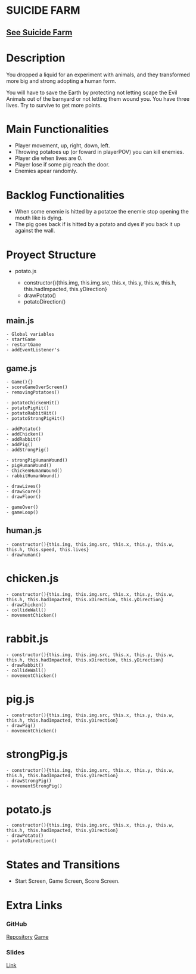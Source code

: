 # SUICIDE FARM


## [See Suicide Farm](https://ssioux.github.io/Suicide-Farm/)


# Description

You dropped a liquid for an experiment with animals, and they transformed more big and strong adopting a human form.

You will have to save the Earth by protecting not letting scape the Evil Animals out of the barnyard or not letting them wound you. You have three lives. Try to survive to get more points.

# Main Functionalities

- Player movement, up, right, down, left.
- Throwing potatoes up (or foward in playerPOV) you can kill enemies.
- Player die when lives are 0.
- Player lose if some pig reach the door.
- Enemies apear randomly.

# Backlog Functionalities

- When some enemie is hitted by a potatoe the enemie stop opening the mouth like is dying.
- The pig goes back if is hitted by a potato and dyes if you back it up against the wall.

# Proyect Structure


    



* potato.js

    - constructor(){this.img, this.img.src, this.x, this.y, this.w, this.h, this.hadImpacted, this.yDirection}
    - drawPotato()
    - potatoDirection()




## main.js

    - Global variables
    - startGame
    - restartGame
    - addEventListener's

## game.js

    - Game(){}
    - scoreGameOverScreen()
    - removingPotatoes()

    - potatoChickenHit()
    - potatoPigHit()
    - potatoRabbitHit()
    - potatoStrongPigHit()

    - addPotato()
    - addChicken()
    - addRabbit()
    - addPig()
    - addStrongPig()

    - strongPigHumanWound()
    - pigHumanWound()
    - ChickenHumanWound()
    - rabbitHumanWound()

    - drawLives()
    - drawScore()
    - drawFloor()
    
    - gameOver()
    - gameLoop()

## human.js 

    - constructor(){this.img, this.img.src, this.x, this.y, this.w, this.h, this.speed, this.lives}
    - drawhuman()

# chicken.js 

    - constructor(){this.img, this.img.src, this.x, this.y, this.w, this.h, this.hadImpacted, this.xDirection, this.yDirection}
    - drawChicken()
    - collideWall()
    - movementChicken()

# rabbit.js 

    - constructor(){this.img, this.img.src, this.x, this.y, this.w, this.h, this.hadImpacted, this.xDirection, this.yDirection}
    - drawRabbit()
    - collideWall()
    - movementChicken()

# pig.js 

    - constructor(){this.img, this.img.src, this.x, this.y, this.w, this.h, this.hadImpacted, this.yDirection}
    - drawPig()
    - movementChicken()

# strongPig.js

    - constructor(){this.img, this.img.src, this.x, this.y, this.w, this.h, this.hadImpacted, this.yDirection}
    - drawStrongPig()
    - movementStrongPig()

# potato.js

    - constructor(){this.img, this.img.src, this.x, this.y, this.w, this.h, this.hadImpacted, this.yDirection}
    - drawPotato()
    - potatoDirection()



# States and Transitions

- Start Screen, Game Screen, Score Screen.

# Extra Links

### GitHub
[Repository](https://github.com/ssioux/Suicide-Farm)
[Game](https://ssioux.github.io/Suicide-Farm/)

### Slides
[Link](www.your-url-here.com)